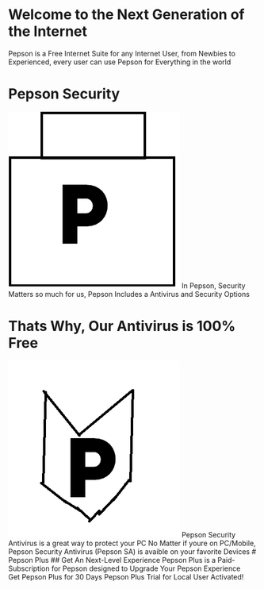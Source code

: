 # Welcome to the Next Generation of the Internet
Pepson is a Free Internet Suite for any Internet User, from Newbies to Experienced, every user can use Pepson for Everything in the world
# Pepson Security
<img src="https://github.com/Pepson-Systems/media/blob/main/PepsonSecurityLock.png?raw=true">
In Pepson, Security Matters so much for us, Pepson Includes a Antivirus and Security Options


# Thats Why, Our Antivirus is 100% Free
<img src="https://github.com/Pepson-Systems/media/blob/main/security.png?raw=true">
Pepson Security Antivirus is a great way to protect your PC
No Matter if youre on PC/Mobile, Pepson Security Antivirus (Pepson SA) is avaible on your favorite Devices
# Pepson Plus
## Get An Next-Level Experience
Pepson Plus is a Paid-Subscription for Pepson designed to Upgrade Your Pepson Experience
<div class="popup" onclick="myFunction()">Get Pepson Plus for 30 Days
  <span class="popuptext" id="myPopup">Pepson Plus Trial for Local User Activated!</span>
</div>
